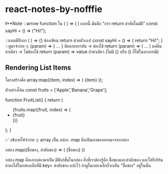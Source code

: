 # react-notes-by-nofffie
❗**Note 
💡arrow function ใน ( ) => ( ) แบบนี้ มันคือ “การ return ค่าอัตโนมัติ”
const sayHi = () => ("Hi!");

💡แบบมีปีกกา ( ) => {} ต้องเขียน return ด้วยตัวเอง!
const sayHi = () => {
  return "Hi!";
}
💡สูตรจำง่าย ๆ:
(param) => { ... }  มีหลายบรรทัด → ต้องใช้ return
(param) => ( ... )  แค่คืนค่าเดียว → ไม่ต้องใช้ return
(param) => value    ถ้าค่าเดียว (ไม่มี {} หรือ () ก็ได้ในบางกรณี)


## Rendering List Items
โครงสร้างคือ
array.map((item, index) => (
  <Element key={index}>{item}</Element>
));

ตัวอย่างโค้ด
const fruits = ['Apple','Banana','Grape'];

function FruitList() {
  return (
    <ul>
      {fruits.map((fruit, index) => (
        <li key={index}>{fruit}</li>
      ))}
    </ul>
  );
}

✅ อธิบายให้จำง่าย ๆ:
array เป็น กล่อง
.map คือเปิดเอาของออกมาจากกล่อง

กล่อง.map((ชื่อของ, ลำดับของ) => (
  <Element key={ลำดับของ}>{ชื่อของ}</Element>
))

กล่อง.map คือเอากล่องมาเปิด 
มีฟังก์ชั่นในกล่อง สิ่งที่เราต้องรู้คือ ชื่อของและลำดับของ
และให้รีเทิร์นค่าลงใส่ในกล่องเล็กที่มี key= ลำดับของ แปะไว้ ถ้าดูในกล่องเล็กก็จะเห็น "ชื่อของ" อยู่ในนั้น  




